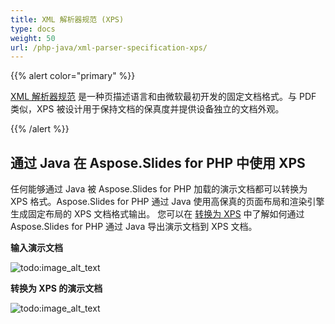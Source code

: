```yaml
---
title: XML 解析器规范 (XPS)
type: docs
weight: 50
url: /php-java/xml-parser-specification-xps/
---
```


{{% alert color="primary" %}} 

[XML 解析器规范](https://en.wikipedia.org/wiki/Open_XML_Paper_Specification) 是一种页描述语言和由微软最初开发的固定文档格式。与 PDF 类似，XPS 被设计用于保持文档的保真度并提供设备独立的文档外观。 

{{% /alert %}} 

## **通过 Java 在 Aspose.Slides for PHP 中使用 XPS**
任何能够通过 Java 被 Aspose.Slides for PHP 加载的演示文档都可以转换为 XPS 格式。Aspose.Slides for PHP 通过 Java 使用高保真的页面布局和渲染引擎生成固定布局的 XPS 文档格式输出。
您可以在 [转换为 XPS](https://docs.aspose.com/slides/php-java/convert-powerpoint-to-xps/) 中了解如何通过 Aspose.Slides for PHP 通过 Java 导出演示文档到 XPS 文档。

**输入演示文档** 

![todo:image_alt_text](xml-parser-specification-xps_1.png)

**转换为 XPS 的演示文档** 

![todo:image_alt_text](xml-parser-specification-xps_2.png)